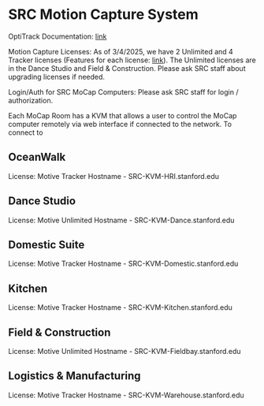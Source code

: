 # SRC Motion Capture System
OptiTrack Documentation: [link](https://docs.optitrack.com/)

Motion Capture Licenses: As of 3/4/2025, we have 2 Unlimited and 4 Tracker licenses (Features for each license: [link](https://optitrack.com/software/motive/pricing.html)). The Unlimited licenses are in the Dance Studio and Field & Construction. Please ask SRC staff about upgrading licenses if needed.

Login/Auth for SRC MoCap Computers: Please ask SRC staff for login / authorization.

Each MoCap Room has a KVM that allows a user to control the MoCap computer remotely via web interface if connected to the network. To connect to 

## OceanWalk
License: Motive Tracker
Hostname - SRC-KVM-HRI.stanford.edu

## Dance Studio
License: Motive Unlimited
Hostname - SRC-KVM-Dance.stanford.edu

## Domestic Suite
License: Motive Tracker
Hostname - SRC-KVM-Domestic.stanford.edu

## Kitchen
License: Motive Tracker
Hostname - SRC-KVM-Kitchen.stanford.edu

## Field & Construction
License: Motive Unlimited
Hostname - SRC-KVM-Fieldbay.stanford.edu

## Logistics & Manufacturing
License: Motive Tracker
Hostname - SRC-KVM-Warehouse.stanford.edu
